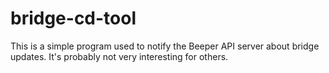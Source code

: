 # bridge-cd-tool
This is a simple program used to notify the Beeper API server about bridge updates.
It's probably not very interesting for others.

